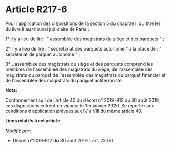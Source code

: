 # Article R217-6

Pour l'application des dispositions de la section 5 du chapitre II du titre Ier du livre II au   tribunal judiciaire de
Paris : 

1° Il y a lieu de lire : " assemblée des magistrats du siège et des parquets " ; 

2° Il y a lieu de lire : " secrétariat des parquets autonome " à la place de : " secrétariat de parquet autonome " ; 

3° L'assemblée des magistrats du siège et des parquets comprend les membres de l'assemblée des magistrats du siège, de
l'assemblée des magistrats du parquet de l'assemblée des magistrats du parquet financier et de l'assemblée des magistrats du
parquet antiterroriste.

**Nota:**

Conformément au I de l’article 40 du décret n° 2019-912 du 30 août 2019, ces dispositions entrent en vigueur le 1er janvier
2020. Se reporter aux conditions d’application prévues aux IV à VIII du même article 40.

**Liens relatifs à cet article**

_Modifié par_:

  - Décret n°2019-912 du 30 août 2019 - art. 23 (V)
